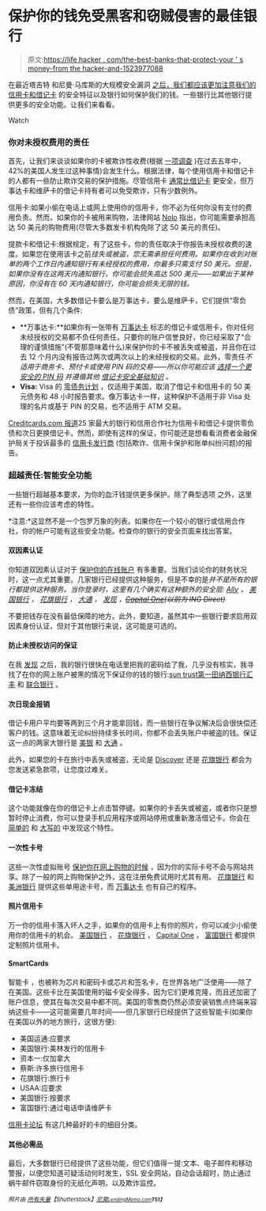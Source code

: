 # 保护你的钱免受黑客和窃贼侵害的最佳银行

> 原文:[https://life hacker . com/the-best-banks-that-protect-your ' s money-from the hacker-and-1523977088](https://lifehacker.com/the-best-banks-that-protect-your-money-from-hackers-and-1523977088)

在最近塔吉特 和尼曼·马库斯的大规模安全漏洞 [之后，我们都应该更加注意我们的](https://lifehacker.com/target-hacked-credit-cards-and-private-data-for-40-mil-1486402421) [信用卡和借记卡](http://lifehacker.com/debit-cards-vs-credit-cards-your-best-arguments-1496414950) 的安全特征以及银行如何保护我们的钱。一些银行比其他银行提供更多的安全功能。让我们来看看。

Watch

### 你对未授权费用的责任

首先，让我们来谈谈如果你的卡被欺诈性收费(根据 [一项调查](http://www.aciworldwide.com/news-and-events/press-releases/annual-aci-worldwide-global-fraud-report-finds-one-in-four-consumers-victims-of-card-fraud.aspx) )在过去五年中，42%的美国人发生过这种事情)会发生什么。根据法律，每个使用信用卡和借记卡的人都有一些防止欺诈交易的保护措施。尽管信用卡 [通常比借记卡](http://www.pirg.org/consumer/banks/debit/debitcards1.htm) 更安全，但万事达卡和维萨卡的借记卡持有者可以免受欺诈，只有少数例外。

信用卡:如果小偷在电话上或网上使用你的信用卡，你不必为任何你没有支付的费用负责。然而，如果你的卡被用来购物，法律网站 [Nolo](http://www.nolo.com/legal-encyclopedia/unauthorized-credit-debit-card-charges-29654.html) 指出，你可能需要承担高达 50 美元的购物费用(尽管大多数发卡机构免除了这 50 美元的责任)。

提款卡和借记卡:根据规定，有了这些卡，你的责任取决于你报告未授权收费的速度。如果您在使用该卡之前*挂失或被盗，您无需承担任何费用。如果你在收到对账单的两个工作日内通知银行有未经授权的费用，你最多只需支付 50 美元。但是，如果你没有在这两天内通知银行，你可能会损失高达 500 美元——如果出于某种原因，你没有在 60 天内通知银行，你可能会损失无限的钱。*

然而，在美国，大多数借记卡要么是万事达卡，要么是维萨卡，它们提供“零负债”政策，但有几个条件:

*   **万事达卡:**如果你有一张带有 [万事达卡](http://www.mastercard.us/zero-liability.html) 标志的借记卡或信用卡，你对任何未经授权的交易都不负任何责任，只要你的账户信誉良好，你已经采取了“合理的谨慎措施”(不管那意味着什么)来保护你的卡不被丢失或被盗，并且你在过去 12 个月内没有报告过两次或两次以上的未经授权的交易。此外，零责任*不适用于商务卡、预付卡或使用 PIN 码的交易——所以你可能应该 [选择一个更安全的 PIN 码](http://lifehacker.com/you-should-probably-change-your-pin-now-here-s-how-to-5889565) 并遵循其他 [借记卡安全基础知识](http://lifehacker.com/how-to-avoid-getting-screwed-when-using-your-debit-card-5734973) 。*
*   **Visa:** Visa 的 [零债务计划](http://usa.visa.com/merchants/protect-your-business/zero-liability/index.jsp) ，仅适用于美国，取消了借记卡和信用卡的 50 美元债务和 48 小时报告要求。像万事达卡一样，这种保护不适用于非 Visa 处理的名片或基于 PIN 的交易，也不适用于 ATM 交易。

[Creditcards.com 报道](http://www.creditcards.com/credit-card-news/4-keys-zero-liability-policies-debit-credit-1282.php)25 家最大的银行和信用合作社为信用卡和借记卡提供零负债和次日更换借记卡。然而，即使有这样的保证，你可能还是想看看消费者金融保护局关于投诉最多的 [信用卡发行商](http://www.marylandpirg.org/reports/mdp/credit-cards-consumer-complaints) (包括欺诈、信用卡保护和账单纠纷问题)的报告。

### 超越责任:智能安全功能

一些银行超越基本要求，为你的血汗钱提供更多保护。除了典型选项 之外，这里还有一些你应该考虑的特性。

*注意:*这显然不是一个包罗万象的列表。如果你在一个较小的银行或信用合作社，你的帐户可能有这些安全功能。检查你的银行的安全页面来找出答案。

#### 双因素认证

你知道双因素认证对于 [保护你的在线账户](https://lifehacker.com/heres-everywhere-you-should-enable-two-factor-authentic-5938565) 有多重要。当我们谈论你的财务状况时，这一点尤其重要。几家银行已经提供这种服务，但是不幸的是*并不是所有的银行都提供这种服务。当你登录时，这里有几个确实有这种额外的安全层: [Ally](http://www.ally.com) ， [美国银行](https://www.bankofamerica.com) ， [花旗银行](http://citibank.com) ， [大通](http://chase.com) ， [发现](http://discover.com) ，[~~Capital One~~](https://home.capitalone360.com/)~~(以前为 ING Direct)~~*

不要把钱存在没有最低保障的地方。此外，要知道，虽然其中一些银行要求启用双因素身份认证，但对于其他银行来说，这可能是可选的。

#### 防止未授权访问的保证

在我 [发现](https://lifehacker.com/how-hackable-is-your-bank-account-call-customer-servic-5970357) 之后，我的银行很快在电话里把我的密码给了我，几乎没有核实，我寻找了在你的网上账户被黑的情况下保证你的钱的银行:[sun trust](https://www.suntrust.com/)[第一田纳西银行](https://www.firsttennessee.com/)[汇丰](http://www.us.hsbc.com/1/2/home/personal-banking) 和 [联合银行](http://ally.com/) 。

#### 次日现金报销

借记卡用户平均要等两到三个月才能拿回钱，而一些银行在争议解决后会很快偿还客户的钱。这意味着无论纠纷持续多长时间，你都不会丢失账户中被盗的钱。保证这一点的两家大银行是 [美银](https://www.bankofamerica.com/) 和 [大通](http://chase.com/) 。

此外，如果您的卡在旅行中丢失或被盗，无论是 [Discover](http://discover.com) 还是 [花旗银行](http://citibank.com) 都会为您发送紧急款项，让您度过难关。

#### 借记卡冻结

这个功能就像在你的借记卡上点击暂停键。如果你的卡丢失或被盗，或者你只是想暂时停止消费，你可以登录手机应用程序或网站停用或重新激活借记卡。你会在 [简单的](https://www.simple.com/banking/) 和 [大写的](https://helpcenter.capitalone360.com/bnk/Topic.aspx?category=EOSECURE#FBNKEOCD30) 中发现这个特性。

#### 一次性卡号

这些一次性虚拟账号 [保护你在网上购物的时候](https://lifehacker.com/use-virtual-credit-card-numbers-to-shop-safely-online-5831160) ，因为你的实际卡号不会与网站共享。除了一般的网上购物保护之外，这在注册免费试用时尤其有用。 [花旗银行](http://citibank.com) 和 [美洲银行](http://bankofamerica.com) 提供这些单用途卡号，而 [万事达卡](http://www.mastercard.us/securecode.html) 也有自己的程序。

#### 照片信用卡

万一你的信用卡落入坏人之手，如果你的信用卡上有你的照片，你可以减少小偷使用你的信用卡的机会。 [美国银行](http://bankofamerica.com) ， [花旗银行](http://citibank.com) ， [Capital One](http://capitalone.com) ， [富国银行](http://wellsfargo.com) 都提供定制照片信用卡。

#### SmartCards

智能卡 ，也被称为芯片和密码卡或芯片和签名卡，在世界各地广泛使用——除了在美国。这些卡比在美国使用的磁卡安全得多，因为它们更难克隆，而且还加密了账户信息，使其在每次交易中都不同。美国的零售商仍然必须安装销售点终端来容纳这些卡——这可能需要几年时间——但几家银行已经提供了这些智能卡(如果你在美国以外的地方旅行，这很方便):

*   美国运通:应要求
*   美国银行:美林发行的信用卡
*   资本一:仅加拿大
*   蔡斯:许多旅行信用卡
*   花旗银行:旅行卡
*   USAA:应要求
*   美国银行:按要求
*   富国银行:通过电话申请维萨卡

[信用卡论坛](http://creditcardforum.com/blog/chip-and-pin-credit-cards-usa/) 有这几种最好的卡的细目分类。

#### 其他必需品

最后，大多数银行已经提供了这些功能，但它们值得一提:文本、电子邮件和移动警报，以便您知道可疑活动何时发生，SSL 安全网站，自动会话超时，防止通过蜗牛邮件窃取身份的无纸化声明，以及欺诈监控。

<small>*照片由*</small> [<small>*所有矢量*</small>](http://www.shutterstock.com/pic.mhtml?id=75509479&src=id)<small>*【Shutterstock】*</small>[<small>*尼莫*</small>](http://pixabay.com/en/electronic-card-golden-money-zero-35165/)<small>*[<small>*LendingMemo.com*</small>](http://www.flickr.com/photos/92802060@N06/11942973564/in/photolist-jcmRXj-bjoGJK-9X27GB-cDoecy-dSeXRu-dSeXYb-dS9qtP-dS9o8p-dSeQV9-dSeQRs-dSf3cu-dvCa2b-dSePxf-dS9eEr-dAuDqv-anbY8D-dSeNvf-dS9dAg-9PCWhX-dS9dFk-dS9dJa-btCtN8-coTWBG-cEhjoC-fKvyRU-hMm9rC-8svQGd-8N4AVD-9qu5uN-7YY4d7-bwh7no-94MQLu-iNBVuZ-b8a5ii-b8a2aX-8RK5jA-8BMY87-9gYj9s-8SPdCa-c6dTqS-9jtct5-93JfkH-bnLiaZ-9PvnwQ-9P5RSz-dAPegg-hSS5tz-dPcqJ1-ipzNZA-9fYPSj-9e8gAw)<small>**T51】**</small>*</small>